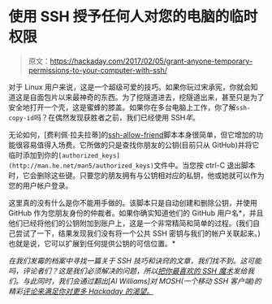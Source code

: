 # 使用 SSH 授予任何人对您的电脑的临时权限

> 原文：<https://hackaday.com/2017/02/05/grant-anyone-temporary-permissions-to-your-computer-with-ssh/>

对于 Linux 用户来说，这是一个超级可爱的技巧。如果你玩过宋承宪，你就会知道这是自面包片以来最神奇的东西。为了挖隧道进去，挖隧道出来，甚至只是为了安全地打开一个壳，这是蜜蜂的膝盖。如果你在多台电脑上工作，你了解`ssh-copy-id`吗？在偶然发现获胜者之前，我们已经使用 SSH*年*。

无论如何，[费利佩·拉夫拉蒂]的[ssh-allow-friend](https://github.com/felipe-lavratti/ssh-allow-friend)脚本本身很简单，但它增加的功能很容易值得入场费。它所做的只是查找你朋友的公钥(目前只从 GitHub)并将它临时添加到你的`[authorized_keys](http://man.he.net/man5/authorized_keys)`文件中。当您按 ctrl-C 退出脚本时，它会删除这些键。只要您的朋友拥有与公钥相对应的私钥，他或她就可以作为您的用户帐户登录。

这里真的没有什么是你不能用手做的。该脚本只是自动创建和删除公钥，并使用 GitHub 作为您朋友身份的仲裁者。如果你确实知道他们的 GitHub 用户名*，并且他们已经将他们的公钥附加到账户上，这是一个非常精简和简单的过程。(我们自己尝试了一下，结果发现我们没有将一个公共 SSH 密钥与我们的帐户关联起来。)也就是说，它可以扩展到任何提供公钥的可信位置。*

 *在我们发霉的档案中寻找一篇关于 SSH 技巧和诀窍的文章，我们找不到。这可能吗，评论者们？这是我们必须解决的问题，所以[把你最喜欢的 SSH 魔术](http://hackaday.com/submit-a-tip/)发给我们。与此同时，我们会通过翻出[Al Williams]对 MOSH(一个移动 SSH 客户端)的精彩[评论来满足你对更多 Hackaday 的渴望。](http://hackaday.com/2016/11/01/ssh-enters-the-mosh-pit/)*